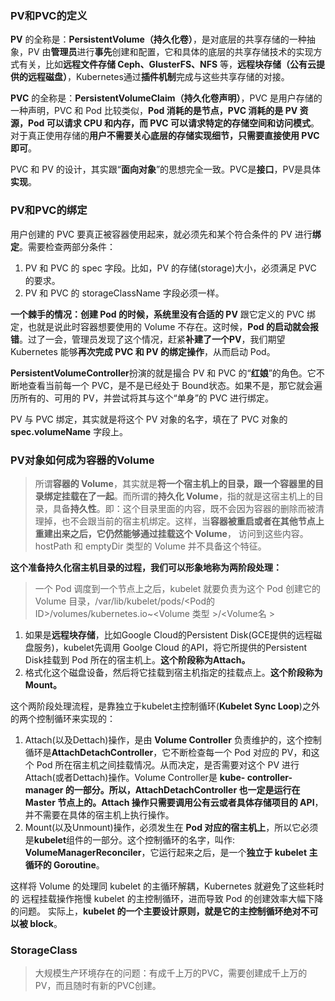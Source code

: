 ### PV和PVC的定义

**PV** 的全称是：**PersistentVolume（持久化卷）**，是对底层的共享存储的一种抽象，PV 由**管理员**进行**事先**创建和配置，它和具体的底层的共享存储技术的实现方式有关，比如**远程文件存储 Ceph、GlusterFS、NFS** 等，**远程块存储（公有云提供的远程磁盘）**，Kubernetes通过**插件机制**完成与这些共享存储的对接。

**PVC** 的全称是：**PersistentVolumeClaim（持久化卷声明）**，PVC 是用户存储的一种声明，PVC 和 Pod 比较类似，**Pod 消耗的是节点，PVC 消耗的是 PV 资源，Pod 可以请求 CPU 和内存，而 PVC 可以请求特定的存储空间和访问模式**。对于真正使用存储的**用户不需要关心底层的存储实现细节，只需要直接使用 PVC 即可**。

PVC 和 PV 的设计，其实跟“**面向对象**”的思想完全一致。PVC是**接口**，PV是具体**实现**。

### PV和PVC的绑定

用户创建的 PVC 要真正被容器使用起来，就必须先和某个符合条件的 PV 进行**绑定**。需要检查两部分条件：

1. PV 和 PVC 的 spec 字段。比如，PV 的存储(storage)大小，必须满足 PVC 的要求。
2. PV 和 PVC 的 storageClassName 字段必须一样。

**一个棘手的情况：**创建 Pod 的时候，系统里**没有合适的 PV** 跟它定义的 PVC 绑定，也就是说此时容器想要使用的 Volume 不存在。这时候，**Pod 的启动就会报错**。过了一会，管理员发现了这个情况，赶紧**补建了一个PV**，我们期望Kubernetes 能够**再次完成 PVC 和 PV 的绑定操作**，从而启动 Pod。

**PersistentVolumeController**扮演的就是撮合 PV 和 PVC 的“**红娘**”的角色。它不断地查看当前每一个 PVC，是不是已经处于 Bound状态。如果不是，那它就会遍历所有的、可用的 PV，并尝试将其与这个“单身”的 PVC 进行绑定。

PV 与 PVC 绑定，其实就是将这个 PV 对象的名字，填在了 PVC 对象的 **spec.volumeName** 字段上。

### PV对象如何成为容器的Volume

> 所谓**容器的 Volume**，其实就是**将一个宿主机上的目录，跟一个容器里的目录绑定挂载在了一起**。而所谓的**持久化 Volume**，指的就是这宿主机上的目录，具备**持久性**。即：这个目录里面的内容，既不会因为容器的删除而被清理掉，也不会跟当前的宿主机绑定。这样，当**容器被重启或者在其他节点上重建出来之后，它仍然能够通过挂载这个 Volume**， 访问到这些内容。hostPath 和 emptyDir 类型的 Volume 并不具备这个特征。

**这个准备持久化宿主机目录的过程，我们可以形象地称为两阶段处理：**

> 一个 Pod 调度到一个节点上之后，kubelet 就要负责为这个 Pod 创建它的 Volume 目录，/var/lib/kubelet/pods/<Pod的ID>/volumes/kubernetes.io~<Volume 类型 >/<Volume名 >

1. 如果是**远程块存储**，比如Google Cloud的Persistent Disk(GCE提供的远程磁盘服务)，kubelet先调用 Goolge Cloud 的API，将它所提供的Persistent Disk挂载到 Pod 所在的宿主机上。**这个阶段称为Attach。**
2. 格式化这个磁盘设备，然后将它挂载到宿主机指定的挂载点上。**这个阶段称为Mount。**

这个两阶段处理流程，是靠独立于kubelet主控制循环(**Kubelet Sync Loop**)之外的两个控制循环来实现的：

1. Attach(以及Dettach)操作，是由 **Volume Controller** 负责维护的，这个控制循环是**AttachDetachController**，它不断检查每一个 Pod 对应的 PV，和这个 Pod 所在宿主机之间挂载情况。从而决定，是否需要对这个 PV 进行Attach(或者Dettach)操作。Volume Controller是 **kube- controller-manager **的一部分。所以，AttachDetachController 也一定是运行在 **Master** 节点上的。Attach 操作只需要**调用公有云或者具体存储项目的 API**，并不需要在具体的宿主机上执行操作。
2. Mount(以及Unmount)操作，必须发生在 **Pod 对应的宿主机上**，所以它必须是**kubelet**组件的一部分。这个控制循环的名字，叫作: **VolumeManagerReconciler**，它运行起来之后，是一个**独立于 kubelet 主循环的 Goroutine**。

这样将 Volume 的处理同 kubelet 的主循环解耦，Kubernetes 就避免了这些耗时的 远程挂载操作拖慢 kubelet 的主控制循环，进而导致 Pod 的创建效率大幅下降的问题。 实际上，**kubelet 的一个主要设计原则，就是它的主控制循环绝对不可以被 block**。

### StorageClass

> 大规模生产环境存在的问题：有成千上万的PVC，需要创建成千上万的PV，而且随时有新的PVC创建。